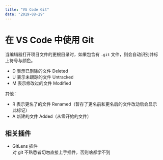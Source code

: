 ```yaml
---
title: "VS Code Git"
date: "2019-08-29"
---
```


# 在 VS Code 中使用 Git

当编辑器打开项目文件的更根目录时，如果包含有 `.git` 文件，则会自动识别并标上符号与颜色。

- D 表示已删除的文件 Deleted
- U 表示未跟踪的文件 Untracked
- M 表示修改过的文件 Modified

其他：

- R 表示更名了的文件 Renamed（暂存了更名前和更名后的文件改动后会显示此标记）
- A 新建的文件 Added（从零开始的文件）

## 相关插件

- GitLens 插件  
  对 git 不熟悉者切勿直接上手插件，否则啥都学不到
